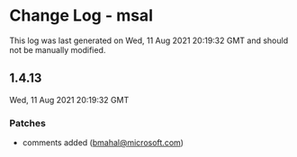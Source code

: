 # Change Log - msal

This log was last generated on Wed, 11 Aug 2021 20:19:32 GMT and should not be manually modified.

<!-- Start content -->

## 1.4.13

Wed, 11 Aug 2021 20:19:32 GMT

### Patches

- comments added  (bmahal@microsoft.com)
